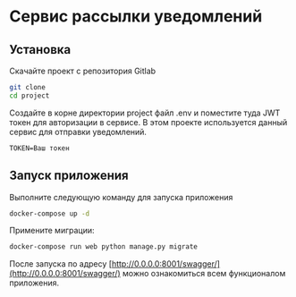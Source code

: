 # Сервис рассылки уведомлений


## Установка
Скачайте проект с репозитория Gitlab
```bash
git clone
cd project
```

Создайте в корне директории project файл .env и поместите туда JWT токен для авторизации в сервисе. В этом проекте используется данный сервис для отправки уведомлений.
```.env
TOKEN=Ваш токен
```

## Запуск приложения
Выполните следующую команду для запуска приложения
```bash
docker-compose up -d
```

Примените миграции:
```bash
docker-compose run web python manage.py migrate
```

После запуска по адресу [http://0.0.0.0:8001/swagger/](http://0.0.0.0:8001/swagger/) можно ознакомиться всем функционалом приложения.
